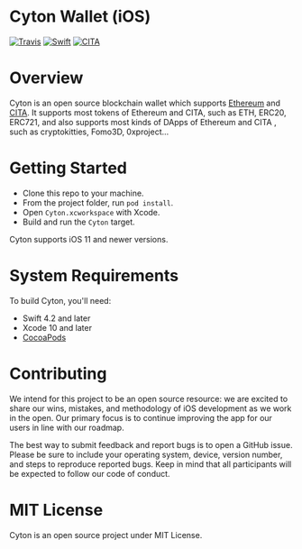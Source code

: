 # Cyton Wallet (iOS)

[![Travis](https://travis-ci.com/cryptape/cyton-ios.svg?branch=develop)](https://travis-ci.com/cryptape/cyton-ios)
[![Swift](https://img.shields.io/badge/Swift-4.2-orange.svg?style=flat)](https://developer.apple.com/swift/)
[![CITA](https://img.shields.io/badge/made%20for-CITA-blue.svg)](https://www.citahub.com)

Overview
===============

Cyton is an open source blockchain wallet which supports [Ethereum](https://www.ethereum.org/) and [CITA](https://github.com/cryptape/cita). It supports most tokens of Ethereum and CITA, such as ETH, ERC20, ERC721, and also supports most kinds of DApps of Ethereum and CITA , such as cryptokitties, Fomo3D, 0xproject...

Getting Started
===============

* Clone this repo to your machine.
* From the project folder, run `pod install`.
* Open `Cyton.xcworkspace` with Xcode.
* Build and run the `Cyton` target.

Cyton supports iOS 11 and newer versions.

System Requirements
===================

To build Cyton, you'll need:

* Swift 4.2 and later
* Xcode 10 and later
* [CocoaPods](https://cocoapods.org)

Contributing
============

We intend for this project to be an open source resource: we are excited to
share our wins, mistakes, and methodology of iOS development as we work
in the open. Our primary focus is to continue improving the app for our users in
line with our roadmap.

The best way to submit feedback and report bugs is to open a GitHub issue.
Please be sure to include your operating system, device, version number, and
steps to reproduce reported bugs. Keep in mind that all participants will be
expected to follow our code of conduct.

MIT License
===========

Cyton is an open source project under MIT License.
